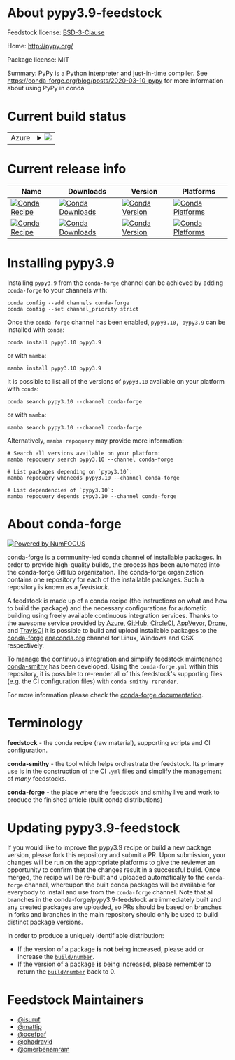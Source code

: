 About pypy3.9-feedstock
=======================

Feedstock license: [BSD-3-Clause](https://github.com/conda-forge/pypy3.6-feedstock/blob/main/LICENSE.txt)

Home: http://pypy.org/

Package license: MIT

Summary: PyPy is a Python interpreter and just-in-time compiler. See https://conda-forge.org/blog/posts/2020-03-10-pypy for more information about using PyPy in conda


Current build status
====================


<table>
    
  <tr>
    <td>Azure</td>
    <td>
      <details>
        <summary>
          <a href="https://dev.azure.com/conda-forge/feedstock-builds/_build/latest?definitionId=6451&branchName=main">
            <img src="https://dev.azure.com/conda-forge/feedstock-builds/_apis/build/status/pypy3.6-feedstock?branchName=main">
          </a>
        </summary>
        <table>
          <thead><tr><th>Variant</th><th>Status</th></tr></thead>
          <tbody><tr>
              <td>linux_64_name_suffix3.10</td>
              <td>
                <a href="https://dev.azure.com/conda-forge/feedstock-builds/_build/latest?definitionId=6451&branchName=main">
                  <img src="https://dev.azure.com/conda-forge/feedstock-builds/_apis/build/status/pypy3.6-feedstock?branchName=main&jobName=linux&configuration=linux%20linux_64_name_suffix3.10" alt="variant">
                </a>
              </td>
            </tr><tr>
              <td>linux_64_name_suffix3.9</td>
              <td>
                <a href="https://dev.azure.com/conda-forge/feedstock-builds/_build/latest?definitionId=6451&branchName=main">
                  <img src="https://dev.azure.com/conda-forge/feedstock-builds/_apis/build/status/pypy3.6-feedstock?branchName=main&jobName=linux&configuration=linux%20linux_64_name_suffix3.9" alt="variant">
                </a>
              </td>
            </tr><tr>
              <td>osx_64_name_suffix3.10</td>
              <td>
                <a href="https://dev.azure.com/conda-forge/feedstock-builds/_build/latest?definitionId=6451&branchName=main">
                  <img src="https://dev.azure.com/conda-forge/feedstock-builds/_apis/build/status/pypy3.6-feedstock?branchName=main&jobName=osx&configuration=osx%20osx_64_name_suffix3.10" alt="variant">
                </a>
              </td>
            </tr><tr>
              <td>osx_64_name_suffix3.9</td>
              <td>
                <a href="https://dev.azure.com/conda-forge/feedstock-builds/_build/latest?definitionId=6451&branchName=main">
                  <img src="https://dev.azure.com/conda-forge/feedstock-builds/_apis/build/status/pypy3.6-feedstock?branchName=main&jobName=osx&configuration=osx%20osx_64_name_suffix3.9" alt="variant">
                </a>
              </td>
            </tr><tr>
              <td>win_64_name_suffix3.10</td>
              <td>
                <a href="https://dev.azure.com/conda-forge/feedstock-builds/_build/latest?definitionId=6451&branchName=main">
                  <img src="https://dev.azure.com/conda-forge/feedstock-builds/_apis/build/status/pypy3.6-feedstock?branchName=main&jobName=win&configuration=win%20win_64_name_suffix3.10" alt="variant">
                </a>
              </td>
            </tr><tr>
              <td>win_64_name_suffix3.9</td>
              <td>
                <a href="https://dev.azure.com/conda-forge/feedstock-builds/_build/latest?definitionId=6451&branchName=main">
                  <img src="https://dev.azure.com/conda-forge/feedstock-builds/_apis/build/status/pypy3.6-feedstock?branchName=main&jobName=win&configuration=win%20win_64_name_suffix3.9" alt="variant">
                </a>
              </td>
            </tr>
          </tbody>
        </table>
      </details>
    </td>
  </tr>
</table>

Current release info
====================

| Name | Downloads | Version | Platforms |
| --- | --- | --- | --- |
| [![Conda Recipe](https://img.shields.io/badge/recipe-pypy3.10-green.svg)](https://anaconda.org/conda-forge/pypy3.10) | [![Conda Downloads](https://img.shields.io/conda/dn/conda-forge/pypy3.10.svg)](https://anaconda.org/conda-forge/pypy3.10) | [![Conda Version](https://img.shields.io/conda/vn/conda-forge/pypy3.10.svg)](https://anaconda.org/conda-forge/pypy3.10) | [![Conda Platforms](https://img.shields.io/conda/pn/conda-forge/pypy3.10.svg)](https://anaconda.org/conda-forge/pypy3.10) |
| [![Conda Recipe](https://img.shields.io/badge/recipe-pypy3.9-green.svg)](https://anaconda.org/conda-forge/pypy3.9) | [![Conda Downloads](https://img.shields.io/conda/dn/conda-forge/pypy3.9.svg)](https://anaconda.org/conda-forge/pypy3.9) | [![Conda Version](https://img.shields.io/conda/vn/conda-forge/pypy3.9.svg)](https://anaconda.org/conda-forge/pypy3.9) | [![Conda Platforms](https://img.shields.io/conda/pn/conda-forge/pypy3.9.svg)](https://anaconda.org/conda-forge/pypy3.9) |

Installing pypy3.9
==================

Installing `pypy3.9` from the `conda-forge` channel can be achieved by adding `conda-forge` to your channels with:

```
conda config --add channels conda-forge
conda config --set channel_priority strict
```

Once the `conda-forge` channel has been enabled, `pypy3.10, pypy3.9` can be installed with `conda`:

```
conda install pypy3.10 pypy3.9
```

or with `mamba`:

```
mamba install pypy3.10 pypy3.9
```

It is possible to list all of the versions of `pypy3.10` available on your platform with `conda`:

```
conda search pypy3.10 --channel conda-forge
```

or with `mamba`:

```
mamba search pypy3.10 --channel conda-forge
```

Alternatively, `mamba repoquery` may provide more information:

```
# Search all versions available on your platform:
mamba repoquery search pypy3.10 --channel conda-forge

# List packages depending on `pypy3.10`:
mamba repoquery whoneeds pypy3.10 --channel conda-forge

# List dependencies of `pypy3.10`:
mamba repoquery depends pypy3.10 --channel conda-forge
```


About conda-forge
=================

[![Powered by
NumFOCUS](https://img.shields.io/badge/powered%20by-NumFOCUS-orange.svg?style=flat&colorA=E1523D&colorB=007D8A)](https://numfocus.org)

conda-forge is a community-led conda channel of installable packages.
In order to provide high-quality builds, the process has been automated into the
conda-forge GitHub organization. The conda-forge organization contains one repository
for each of the installable packages. Such a repository is known as a *feedstock*.

A feedstock is made up of a conda recipe (the instructions on what and how to build
the package) and the necessary configurations for automatic building using freely
available continuous integration services. Thanks to the awesome service provided by
[Azure](https://azure.microsoft.com/en-us/services/devops/), [GitHub](https://github.com/),
[CircleCI](https://circleci.com/), [AppVeyor](https://www.appveyor.com/),
[Drone](https://cloud.drone.io/welcome), and [TravisCI](https://travis-ci.com/)
it is possible to build and upload installable packages to the
[conda-forge](https://anaconda.org/conda-forge) [anaconda.org](https://anaconda.org/)
channel for Linux, Windows and OSX respectively.

To manage the continuous integration and simplify feedstock maintenance
[conda-smithy](https://github.com/conda-forge/conda-smithy) has been developed.
Using the ``conda-forge.yml`` within this repository, it is possible to re-render all of
this feedstock's supporting files (e.g. the CI configuration files) with ``conda smithy rerender``.

For more information please check the [conda-forge documentation](https://conda-forge.org/docs/).

Terminology
===========

**feedstock** - the conda recipe (raw material), supporting scripts and CI configuration.

**conda-smithy** - the tool which helps orchestrate the feedstock.
                   Its primary use is in the construction of the CI ``.yml`` files
                   and simplify the management of *many* feedstocks.

**conda-forge** - the place where the feedstock and smithy live and work to
                  produce the finished article (built conda distributions)


Updating pypy3.9-feedstock
==========================

If you would like to improve the pypy3.9 recipe or build a new
package version, please fork this repository and submit a PR. Upon submission,
your changes will be run on the appropriate platforms to give the reviewer an
opportunity to confirm that the changes result in a successful build. Once
merged, the recipe will be re-built and uploaded automatically to the
`conda-forge` channel, whereupon the built conda packages will be available for
everybody to install and use from the `conda-forge` channel.
Note that all branches in the conda-forge/pypy3.9-feedstock are
immediately built and any created packages are uploaded, so PRs should be based
on branches in forks and branches in the main repository should only be used to
build distinct package versions.

In order to produce a uniquely identifiable distribution:
 * If the version of a package **is not** being increased, please add or increase
   the [``build/number``](https://docs.conda.io/projects/conda-build/en/latest/resources/define-metadata.html#build-number-and-string).
 * If the version of a package **is** being increased, please remember to return
   the [``build/number``](https://docs.conda.io/projects/conda-build/en/latest/resources/define-metadata.html#build-number-and-string)
   back to 0.

Feedstock Maintainers
=====================

* [@isuruf](https://github.com/isuruf/)
* [@mattip](https://github.com/mattip/)
* [@ocefpaf](https://github.com/ocefpaf/)
* [@ohadravid](https://github.com/ohadravid/)
* [@omerbenamram](https://github.com/omerbenamram/)

